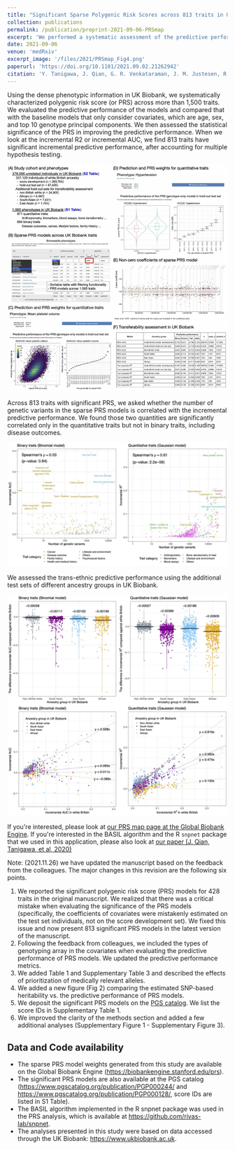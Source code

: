 ```yaml
---
title: "Significant Sparse Polygenic Risk Scores across 813 traits in UK Biobank"
collection: publications
permalink: /publication/preprint-2021-09-06-PRSmap
excerpt: 'We performed a systematic assessment of the predictive performance of PRS models across >1,500 traits in UK Biobank and report 428 PRS models with significant predictive performance.'
date: 2021-09-06
venue: 'medRxiv'
excerpt_image: '/files/2021/PRSmap_Fig4.png'
paperurl: 'https://doi.org/10.1101/2021.09.02.21262942'
citation: 'Y. Tanigawa, J. Qian, G. R. Venkataraman, J. M. Justesen, R. Li, R. Tibshirani, T. Hastie, M. A. Rivas, Significant Sparse Polygenic Risk Scores across 428 traits in UK Biobank. medRxiv 2021.09.02.21262942 (2021).'
---
```


Using the dense phenotypic information in UK Biobank, we systematically characterized polygenic risk score (or PRS) across more than 1,500 traits. We evaluated the predictive performance of the models and compared that with the baseline models that only consider covariates, which are age, sex, and top 10 genotype principal components. We then assessed the statistical significance of the PRS in improving the predictive performance. When we look at the incremental R2 or incremental AUC, we find 813 traits have significant incremental predictive performance, after accounting for multiple hypothesis testing.

![PRSmap Fig. 1](/files/2021/PRSmap_Fig1_v4.jpg)

Across 813 traits with significant PRS, we asked whether the number of genetic variants in the sparse PRS models is correlated with the incremental predictive performance. We found those two quantities are significantly correlated only in the quantitative traits but not in binary traits, including disease outcomes.

![PRSmap Fig. 5](/files/2021/PRSmap_Fig5.jpg)

We assessed the trans-ethnic predictive performance using the additional test sets of different ancestry groups in UK Biobank.

![PRSmap Fig. 6](/files/2021/PRSmap_Fig6.jpg)

If you're interested, please look at [our PRS map page at the Global Biobank Engine](https://biobankengine.stanford.edu/prs). If you're interested in the BASIL algorithm and the R `snpnet` package that we used in this application, please also look at [our paper (J. Qian, Tanigawa, et al, 2020)](/publication/2020-10-23-snpnet)

Note: (2021.11.26) we have updated the manuscript based on the feedback from the colleagues. The major changes in this revision are the following six points.

1. We reported the significant polygenic risk score (PRS) models for 428 traits in the original manuscript. We realized that there was a critical mistake when evaluating the significance of the PRS models (specifically, the coefficients of covariates were mistakenly estimated on the test set individuals, not on the score development set). We fixed this issue and now present 813 significant PRS models in the latest version of the manuscript.
2. Following the feedback from colleagues, we included the types of genotyping array in the covariates when evaluating the predictive performance of PRS models. We updated the predictive performance metrics.
3. We added Table 1 and Supplementary Table 3 and described the effects of prioritization of medically relevant alleles.
4. We added a new figure (Fig 2) comparing the estimated SNP-based heritability vs. the predictive performance of PRS models.
5. We deposit the significant PRS models on the [PGS catalog](https://www.pgscatalog.org/). We list the score IDs in Supplementary Table 1.
6. We improved the clarity of the methods section and added a few additional analyses (Supplementary Figure 1 - Supplementary Figure 3).


## Data and Code availability

- The sparse PRS model weights generated from this study are available on the Global Biobank Engine (https://biobankengine.stanford.edu/prs).
- The significant PRS models are also available at the PGS catalog (https://www.pgscatalog.org/publication/PGP000244/ and https://www.pgscatalog.org/publication/PGP000128/, score IDs are listed in S1 Table).
- The BASIL algorithm implemented in the R snpnet package was used in the PRS analysis, which is available at https://github.com/rivas-lab/snpnet.
- The analyses presented in this study were based on data accessed through the UK Biobank: https://www.ukbiobank.ac.uk.
